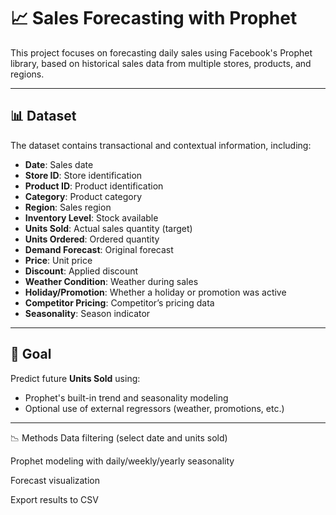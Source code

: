 # 📈 Sales Forecasting with Prophet

This project focuses on forecasting daily sales using Facebook's Prophet library, based on historical sales data from multiple stores, products, and regions.

---

## 📊 Dataset

The dataset contains transactional and contextual information, including:
- **Date**: Sales date
- **Store ID**: Store identification
- **Product ID**: Product identification
- **Category**: Product category
- **Region**: Sales region
- **Inventory Level**: Stock available
- **Units Sold**: Actual sales quantity (target)
- **Units Ordered**: Ordered quantity
- **Demand Forecast**: Original forecast
- **Price**: Unit price
- **Discount**: Applied discount
- **Weather Condition**: Weather during sales
- **Holiday/Promotion**: Whether a holiday or promotion was active
- **Competitor Pricing**: Competitor’s pricing data
- **Seasonality**: Season indicator

---

## 🎯 Goal

Predict future **Units Sold** using:
- Prophet's built-in trend and seasonality modeling
- Optional use of external regressors (weather, promotions, etc.)

---

📉 Methods
Data filtering (select date and units sold)

Prophet modeling with daily/weekly/yearly seasonality

Forecast visualization

Export results to CSV

